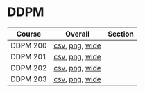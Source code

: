 # DDPM

| Course | Overall | Section |
| ------ | ------- | ------- |
| DDPM 200 | [csv](https://github.com/UCSD-Historical-Enrollment-Data/2025Fall/blob/main/overall/DDPM%20200.csv), [png](https://raw.githubusercontent.com/UCSD-Historical-Enrollment-Data/2025Fall/main/plot_overall/DDPM%20200.png), [wide](https://raw.githubusercontent.com/UCSD-Historical-Enrollment-Data/2025Fall/main/plot_overall_wide/DDPM%20200.png) |  |
| DDPM 201 | [csv](https://github.com/UCSD-Historical-Enrollment-Data/2025Fall/blob/main/overall/DDPM%20201.csv), [png](https://raw.githubusercontent.com/UCSD-Historical-Enrollment-Data/2025Fall/main/plot_overall/DDPM%20201.png), [wide](https://raw.githubusercontent.com/UCSD-Historical-Enrollment-Data/2025Fall/main/plot_overall_wide/DDPM%20201.png) |  |
| DDPM 202 | [csv](https://github.com/UCSD-Historical-Enrollment-Data/2025Fall/blob/main/overall/DDPM%20202.csv), [png](https://raw.githubusercontent.com/UCSD-Historical-Enrollment-Data/2025Fall/main/plot_overall/DDPM%20202.png), [wide](https://raw.githubusercontent.com/UCSD-Historical-Enrollment-Data/2025Fall/main/plot_overall_wide/DDPM%20202.png) |  |
| DDPM 203 | [csv](https://github.com/UCSD-Historical-Enrollment-Data/2025Fall/blob/main/overall/DDPM%20203.csv), [png](https://raw.githubusercontent.com/UCSD-Historical-Enrollment-Data/2025Fall/main/plot_overall/DDPM%20203.png), [wide](https://raw.githubusercontent.com/UCSD-Historical-Enrollment-Data/2025Fall/main/plot_overall_wide/DDPM%20203.png) |  |
